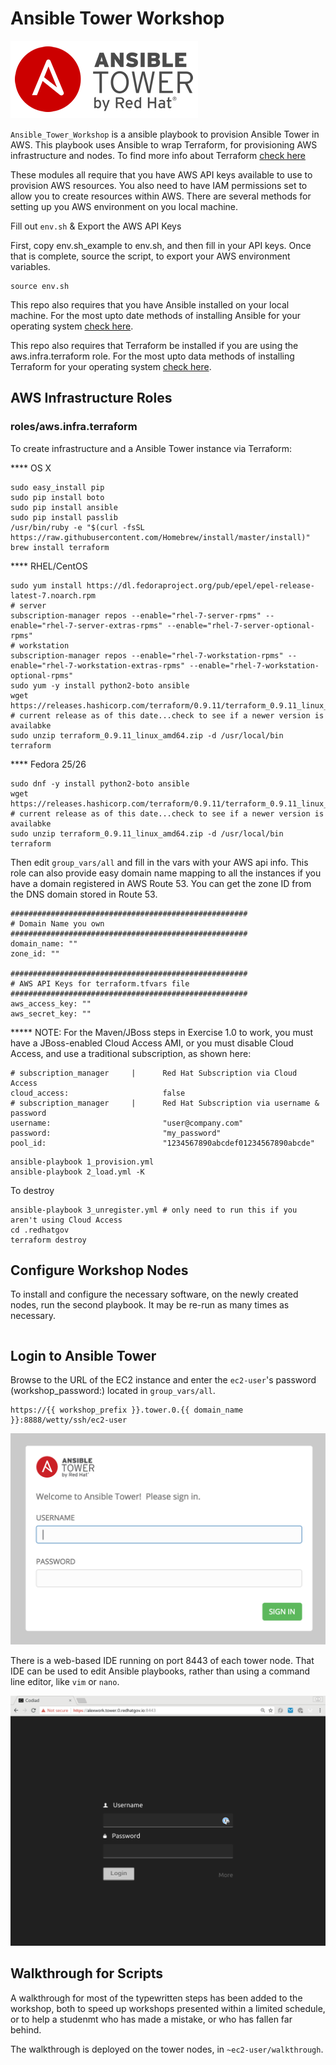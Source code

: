 # Ansible Tower Workshop

![ansible](img/Ansible-Tower-Logotype-Large-RGB-FullGrey-300x124.png)

`Ansible_Tower_Workshop` is a ansible playbook to provision Ansible Tower in AWS. This playbook uses Ansible to wrap Terraform, for provisioning AWS infrastructure and nodes. To find more info about Terraform [check here](https://www.terraform.io/docs/providers/aws/index.html)

These modules all require that you have AWS API keys available to use to provision AWS resources. You also need to have IAM permissions set to allow you to create resources within AWS. There are several methods for setting up you AWS environment on you local machine.

Fill out `env.sh` & Export the AWS API Keys

First, copy env.sh_example to env.sh, and then fill in your API keys.  Once that is complete, source the script, to export your AWS environment variables.

```
source env.sh
```

This repo also requires that you have Ansible installed on your local machine. For the most upto date methods of installing Ansible for your operating system [check here](http://docs.ansible.com/ansible/intro_installation.html).

This repo also requires that Terraform be installed if you are using the aws.infra.terraform role. For the most upto data methods of installing Terraform for your operating system [check here](https://www.terraform.io/downloads.html).



## AWS Infrastructure Roles


### roles/aws.infra.terraform

To create infrastructure and a Ansible Tower instance via Terraform:

**** OS X
```
sudo easy_install pip
sudo pip install boto
sudo pip install ansible
sudo pip install passlib
/usr/bin/ruby -e "$(curl -fsSL https://raw.githubusercontent.com/Homebrew/install/master/install)"
brew install terraform
```

**** RHEL/CentOS
```
sudo yum install https://dl.fedoraproject.org/pub/epel/epel-release-latest-7.noarch.rpm
# server
subscription-manager repos --enable="rhel-7-server-rpms" --enable="rhel-7-server-extras-rpms" --enable="rhel-7-server-optional-rpms"
# workstation
subscription-manager repos --enable="rhel-7-workstation-rpms" --enable="rhel-7-workstation-extras-rpms" --enable="rhel-7-workstation-optional-rpms"
sudo yum -y install python2-boto ansible
wget https://releases.hashicorp.com/terraform/0.9.11/terraform_0.9.11_linux_amd64.zip # current release as of this date...check to see if a newer version is availabke
sudo unzip terraform_0.9.11_linux_amd64.zip -d /usr/local/bin terraform
```

**** Fedora 25/26
```
sudo dnf -y install python2-boto ansible
wget https://releases.hashicorp.com/terraform/0.9.11/terraform_0.9.11_linux_amd64.zip # current release as of this date...check to see if a newer version is availabke
sudo unzip terraform_0.9.11_linux_amd64.zip -d /usr/local/bin terraform
```

Then edit `group_vars/all` and fill in the vars with your AWS api info. This role can also provide easy domain name mapping to all the instances if you have a domain registered in AWS Route 53.  You can get the zone ID from the DNS domain stored in Route 53.


```
#####################################################
# Domain Name you own
#####################################################
domain_name: ""
zone_id: ""

#####################################################
# AWS API Keys for terraform.tfvars file
#####################################################
aws_access_key: ""
aws_secret_key: ""
```

***** NOTE:
For the Maven/JBoss steps in Exercise 1.0 to work, you must have a JBoss-enabled Cloud Access AMI, or you must disable Cloud Access, and use a traditional subscription, as shown here:
```
# subscription_manager     |      Red Hat Subscription via Cloud Access
cloud_access:                     false
# subscription_manager     |      Red Hat Subscription via username & password
username:                         "user@company.com"
password:                         "my_password"
pool_id:                          "1234567890abcdef01234567890abcde"
```


```
ansible-playbook 1_provision.yml  
ansible-playbook 2_load.yml -K
```

To destroy

```
ansible-playbook 3_unregister.yml # only need to run this if you aren't using Cloud Access
cd .redhatgov
terraform destroy
```

## Configure Workshop Nodes

To install and configure the necessary software, on the newly created nodes, run the second playbook.  It may be re-run as many times as necessary.

```
```

## Login to Ansible Tower

Browse to the URL of the EC2 instance and enter the `ec2-user`'s password (workshop_password:) located in `group_vars/all`. 

```
https://{{ workshop_prefix }}.tower.0.{{ domain_name }}:8888/wetty/ssh/ec2-user
```

![Tower Login](img/ansible-tower.png)

There is a web-based IDE running on port 8443 of each tower node.  That IDE can be used to edit Ansible playbooks, rather than using a command line editor, like `vim` or `nano`.

![Codiad Login](img/codiad.png)

## Walkthrough for Scripts

A walkthrough for most of the typewritten steps has been added to the workshop, both to speed up workshops presented within a limited schedule, or to help a studenmt who has made a mistake, or who has fallen far behind.

The walkthrough is deployed on the tower nodes, in `~ec2-user/walkthrough`.

